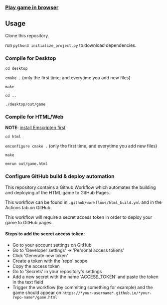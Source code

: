 
### [Play game in browser](https://hilkojj.github.io/dibidabidab/game.html)

## Usage

Clone this repository.

run `python3 initialize_project.py` to download dependencies.

### Compile for Desktop

`cd desktop`

`cmake .` (only the first time, and everytime you add new files)

`make`

`cd ..`

`./desktop/out/game`


### Compile for HTML/Web

**NOTE**: [install Emscripten first](https://emscripten.org/docs/getting_started/downloads.html)

`cd html`

`emconfigure cmake .` (only the first time, and everytime you add new files)

`make`

`emrun out/game.html`

### Configure GitHub build & deploy automation

This repository contains a Github Workflow which automates the building and deploying of the HTML game to GitHub Pages.

This workflow can be found in `.github/workflows/html_build.yml` and in the Actions tab on GitHub.

This workflow will require a secret access token in order to deploy your game to GitHub pages.

#### Steps to add the secret access token:

- Go to your account settings on GitHub
- Go to 'Developer settings' -> 'Personal access tokens'
- Click 'Generate new token'
- Create a token with the 'repo' scope
- Copy the access token
- Go to 'Secrets' in your repository's settings
- Add a new secret with the name 'ACCESS_TOKEN' and paste the token in the text field
- Trigger the workflow (by commiting something for example) and the game should appear on `https://*your-username*.github.io/*your-repo-name*/game.html`

